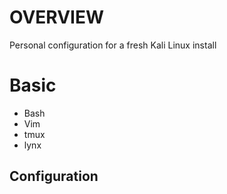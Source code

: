 # OVERVIEW

Personal configuration for a fresh Kali Linux install

# Basic

- Bash
- Vim
- tmux
- lynx

## Configuration
